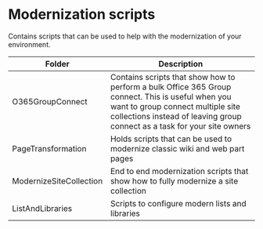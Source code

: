 
# Modernization scripts

Contains scripts that can be used to help with the modernization of your environment.

Folder | Description
-------|------------
O365GroupConnect | Contains scripts that show how to perform a bulk Office 365 Group connect. This is useful when you want to group connect multiple site collections instead of leaving group connect as a task for your site owners
PageTransformation | Holds scripts that can be used to modernize classic wiki and web part pages
ModernizeSiteCollection | End to end modernization scripts that show how to fully modernize a site collection
ListAndLibraries | Scripts to configure modern lists and libraries
